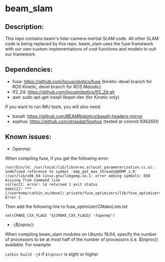 # beam_slam

## Description:

This repo contains beam's lidar-camera-inertial SLAM code. All other SLAM code is being replaced by this repo. beam_slam uses the fuse framework with our own custom implementations of cost functions and models to suit our framework.

## Dependencies:

* fuse: https://github.com/locusrobotics/fuse (kinetic-devel branch for ROS Kinetic, devel branch for ROS Melodic)
* tf2_2d: https://github.com/locusrobotics/tf2_2d.git
* qwt: sudo apt-get install libqwt-dev (for Kinetic only)

If you want to run IMU tests, you will also need:

* basalt: https://github.com/BEAMRobotics/basalt-headers-mirror
* sophus: https://github.com/strasdat/Sophus (tested at commit 936265f)

## Known issues:

* Openmp:

When compiling fuse, if you get the following error:

```
/usr/bin/ld: /usr/local/lib/libceres.a(local_parameterization.cc.o): undefined reference to symbol 'omp_get_max_threads@@OMP_1.0'
//usr/lib/x86_64-linux-gnu/libgomp.so.1: error adding symbols: DSO missing from command line
collect2: error: ld returned 1 exit status
make[2]: *** [/userhome/catkin_ws/devel/.private/fuse_optimizers/lib/fuse_optimizers/fixed_lag_smoother_node] Error 1
```
Then add the following line to fuse_optimizer/CMakeLists.txt

```
set(CMAKE_CXX_FLAGS "${CMAKE_CXX_FLAGS} -fopenmp")

```
* -j$(nproc):

When compiling beam_slam modules on Ubuntu 18.04, specify the number of processors to be at most half of the number of processors (i.e. $(nproc)) available. For example:

`catkin build -j4` if `$(nproc)` is eight or higher
